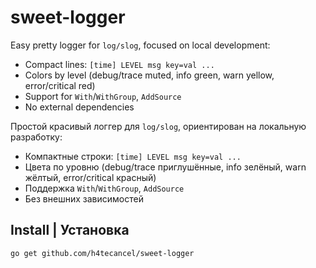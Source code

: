 # sweet-logger

Easy pretty logger for `log/slog`, focused on local development:
- Compact lines: `[time] LEVEL msg key=val ...`
- Colors by level (debug/trace muted, info green, warn yellow, error/critical red)
- Support for `With`/`WithGroup`, `AddSource`
- No external dependencies

Простой красивый логгер для `log/slog`, ориентирован на локальную разработку:
- Компактные строки: `[time] LEVEL msg key=val ...`
- Цвета по уровню (debug/trace приглушённые, info зелёный, warn жёлтый, error/critical красный)
- Поддержка `With`/`WithGroup`, `AddSource`
- Без внешних зависимостей
  
## Install | Установка

```bash
go get github.com/h4tecancel/sweet-logger
